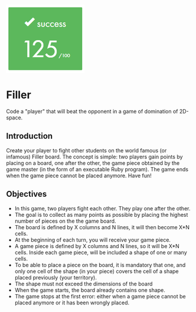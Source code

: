 ![](filler.png)

# Filler
Code a "player" that will beat the opponent in a game of domination of 2D-space.


## Introduction

Create your player to fight other students on the world famous (or infamous) Filler board. The concept is simple: two players gain points by placing on a board, one after the other, the game piece obtained by the game master (in the form of an executable Ruby program). The game ends when the game piece cannot be placed anymore. Have fun!

## Objectives

- In this game, two players fight each other. They play one after the other.
- The goal is to collect as many points as possible by placing the highest number of pieces on the the game board.
- The board is defined by X columns and N lines, it will then become X*N cells.
- At the beginning of each turn, you will receive your game piece.
- A game piece is defined by X columns and N lines, so it will be X*N cells. Inside each game piece, will be included a shape of one or many cells.
- To be able to place a piece on the board, it is mandatory that one, and only one cell of the shape (in your piece) covers the cell of a shape placed previously (your territory).
- The shape must not exceed the dimensions of the board
- When the game starts, the board already contains one shape.
- The game stops at the first error: either when a game piece cannot be placed anymore or it has been wrongly placed.
